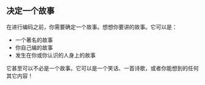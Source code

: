 ## 决定一个故事

在进行编码之前，你需要确定一个故事。想想你要讲的故事。它可以是：

+ 一个著名的故事
+ 你自己编的故事
+ 发生在你或你认识的人身上的故事

它甚至可以不必是一个故事。它可以是一个笑话、一首诗歌，或者你能想到的任何其它内容！